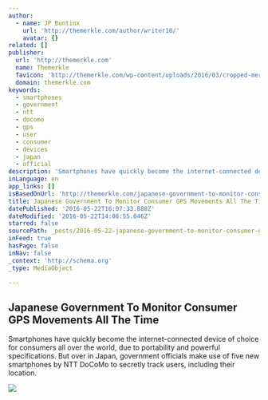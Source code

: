 ```yaml
---
author:
  - name: JP Buntinx
    url: 'http://themerkle.com/author/writer10/'
    avatar: {}
related: []
publisher:
  url: 'http://themerkle.com'
  name: Themerkle
  favicon: 'http://themerkle.com/wp-content/uploads/2016/03/cropped-merkle-white-1-192x192.png'
  domain: themerkle.com
keywords:
  - smartphones
  - government
  - ntt
  - docomo
  - gps
  - user
  - consumer
  - devices
  - japan
  - official
description: 'Smartphones have quickly become the internet-connected device of choice for consumers all over the world, due to portability and powerful specifications. But over in Japan, government officials make use of five new smartphones by NTT DoCoMo to secretly track users, including their location.'
inLanguage: en
app_links: []
isBasedOnUrl: 'http://themerkle.com/japanese-government-to-monitor-consumer-gps-movements-all-the-time/'
title: Japanese Government To Monitor Consumer GPS Movements All The Time
datePublished: '2016-05-22T16:07:33.888Z'
dateModified: '2016-05-22T14:08:55.046Z'
starred: false
sourcePath: _posts/2016-05-22-japanese-government-to-monitor-consumer-gps-movements-all-th.md
inFeed: true
hasPage: false
inNav: false
_context: 'http://schema.org'
_type: MediaObject

---
```

<article style=""><h1>Japanese Government To Monitor Consumer GPS Movements All The Time</h1><p>Smartphones have quickly become the internet-connected device of choice for consumers all over the world, due to portability and powerful specifications. But over in Japan, government officials make use of five new smartphones by NTT DoCoMo to secretly track users, including their location.</p><img src="http://themerkle.com/wp-content/uploads/2016/05/shutterstock_245934895.jpg" /></article>
